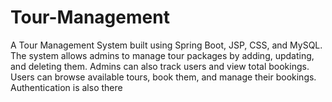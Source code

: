 # Tour-Management
A Tour Management System built using Spring Boot, JSP, CSS, and MySQL. The system allows admins to manage tour packages by adding, updating, and deleting them. Admins can also track users and view total bookings. Users can browse available tours, book them, and manage their bookings. Authentication is also there
